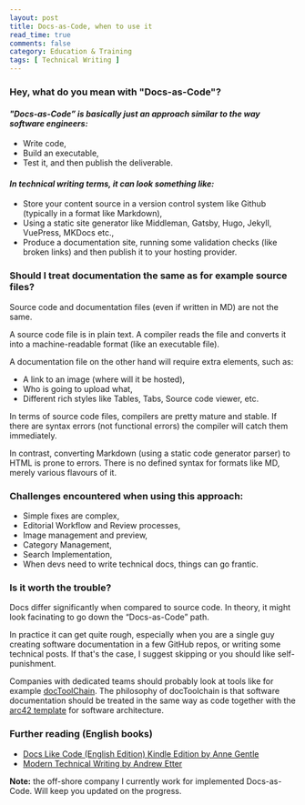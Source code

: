 ```yaml
---
layout: post
title: Docs-as-Code, when to use it 
read_time: true  
comments: false
category: Education & Training
tags: [ Technical Writing ]
---
```


### **Hey, what do you mean with "Docs-as-Code"?**

#### *"Docs-as-Code” is basically just an approach similar to the way software engineers:*
- Write code,
- Build an executable,
- Test it, and then publish the deliverable.

#### *In technical writing terms, it can look something like:*
- Store your content source in a version control system like Github (typically in a format like Markdown),
- Using a static site generator like Middleman, Gatsby, Hugo, Jekyll, VuePress, MKDocs etc.,
- Produce a documentation site, running some validation checks (like broken links) and then publish it to your hosting provider.

### **Should I treat documentation the same as for example source files?**

Source code and documentation files (even if written in MD) are not the same.

A source code file is in plain text. A compiler reads the file and converts it into a machine-readable format (like an executable file).

A documentation file on the other hand will require extra elements, such as:
- A link to an image (where will it be hosted), 
- Who is going to upload what,
- Different rich styles like Tables, Tabs, Source code viewer, etc.

In terms of source code files, compilers are pretty mature and stable. If there are syntax errors (not functional errors) the compiler will catch them immediately.

In contrast, converting Markdown (using a static code generator parser) to HTML is prone to errors. There is no defined syntax for formats like MD, merely various flavours of it.

### **Challenges encountered when using this approach:**

- Simple fixes are complex,
- Editorial Workflow and Review processes,
- Image management and preview, 
- Category Management,
- Search Implementation,
- When devs need to write technical docs, things can go frantic.

### **Is it worth the trouble?**

Docs differ significantly when compared to source code. In theory, it might look facinating to go down the “Docs-as-Code” path. 

In practice it can get quite rough, especially when you are a single guy creating software documentation in a few GitHub repos, or writing some technical posts. If that's the case, I suggest skipping or you should like self-punishment.

Companies with dedicated teams should probably look at tools like for example [docToolChain](https://doctoolchain.github.io/docToolchain/). The philosophy of docToolchain is that software documentation should be treated in the same way as code together with the [arc42 template](https://arc42.org/) for software architecture.

### **Further reading (English books)**

* [Docs Like Code (English Edition) Kindle Edition by Anne Gentle](https://www.amazon.de/dp/B0784ZJWSR)
* [Modern Technical Writing by Andrew Etter](https://www.amazon.com/Modern-Technical-Writing-Introduction-Documentation-ebook/dp/B01A2QL9SS)

**Note:** the off-shore company I currently work for implemented Docs-as-Code. Will keep you updated on the progress.
